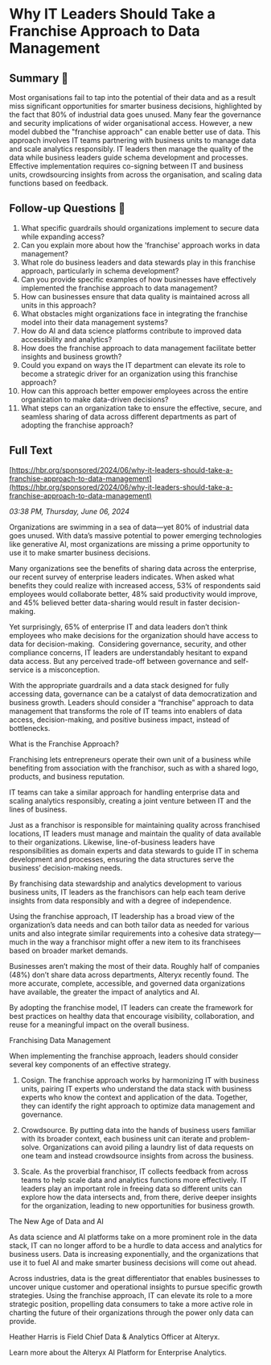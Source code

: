 # Why IT Leaders Should Take a Franchise Approach to Data Management

## Summary 🤖

Most organisations fail to tap into the potential of their data and as a result miss significant opportunities for smarter business decisions, highlighted by the fact that 80% of industrial data goes unused. Many fear the governance and security implications of wider organisational access. However, a new model dubbed the "franchise approach" can enable better use of data. This approach involves IT teams partnering with business units to manage data and scale analytics responsibly. IT leaders then manage the quality of the data while business leaders guide schema development and processes. Effective implementation requires co-signing between IT and business units, crowdsourcing insights from across the organisation, and scaling data functions based on feedback.


## Follow-up Questions 🤖

1. What specific guardrails should organizations implement to secure data while expanding access?
2. Can you explain more about how the 'franchise' approach works in data management?
3. What role do business leaders and data stewards play in this franchise approach, particularly in schema development?
4. Can you provide specific examples of how businesses have effectively implemented the franchise approach to data management?
5. How can businesses ensure that data quality is maintained across all units in this approach?
6. What obstacles might organizations face in integrating the franchise model into their data management systems?
7. How do AI and data science platforms contribute to improved data accessibility and analytics?
8. How does the franchise approach to data management facilitate better insights and business growth?
9. Could you expand on ways the IT department can elevate its role to become a strategic driver for an organization using this franchise approach?
10. How can this approach better empower employees across the entire organization to make data-driven decisions?
11. What steps can an organization take to ensure the effective, secure, and seamless sharing of data across different departments as part of adopting the franchise approach?

## Full Text

[https://hbr.org/sponsored/2024/06/why-it-leaders-should-take-a-franchise-approach-to-data-management](https://hbr.org/sponsored/2024/06/why-it-leaders-should-take-a-franchise-approach-to-data-management)

*03:38 PM, Thursday, June 06, 2024*

Organizations are swimming in a sea of data—yet 80% of industrial data goes unused. With data’s massive potential to power emerging technologies like generative AI, most organizations are missing a prime opportunity to use it to make smarter business decisions.

Many organizations see the benefits of sharing data across the enterprise, our recent survey of enterprise leaders indicates. When asked what benefits they could realize with increased access, 53% of respondents said employees would collaborate better, 48% said productivity would improve, and 45% believed better data-sharing would result in faster decision-making.

Yet surprisingly, 65% of enterprise IT and data leaders don’t think employees who make decisions for the organization should have access to data for decision-making.  Considering governance, security, and other compliance concerns, IT leaders are understandably hesitant to expand data access. But any perceived trade-off between governance and self-service is a misconception.

With the appropriate guardrails and a data stack designed for fully accessing data, governance can be a catalyst of data democratization and business growth. Leaders should consider a “franchise” approach to data management that transforms the role of IT teams into enablers of data access, decision-making, and positive business impact, instead of bottlenecks.

What is the Franchise Approach?

Franchising lets entrepreneurs operate their own unit of a business while benefiting from association with the franchisor, such as with a shared logo, products, and business reputation.

IT teams can take a similar approach for handling enterprise data and scaling analytics responsibly, creating a joint venture between IT and the lines of business.

Just as a franchisor is responsible for maintaining quality across franchised locations, IT leaders must manage and maintain the quality of data available to their organizations. Likewise, line-of-business leaders have responsibilities as domain experts and data stewards to guide IT in schema development and processes, ensuring the data structures serve the business’ decision-making needs.

By franchising data stewardship and analytics development to various business units, IT leaders as the franchisors can help each team derive insights from data responsibly and with a degree of independence.

Using the franchise approach, IT leadership has a broad view of the organization’s data needs and can both tailor data as needed for various units and also integrate similar requirements into a cohesive data strategy—much in the way a franchisor might offer a new item to its franchisees based on broader market demands.

Businesses aren’t making the most of their data. Roughly half of companies (48%) don’t share data across departments, Alteryx recently found. The more accurate, complete, accessible, and governed data organizations have available, the greater the impact of analytics and AI.

By adopting the franchise model, IT leaders can create the framework for best practices on healthy data that encourage visibility, collaboration, and reuse for a meaningful impact on the overall business.

Franchising Data Management

When implementing the franchise approach, leaders should consider several key components of an effective strategy.

1. Cosign. The franchise approach works by harmonizing IT with business units, pairing IT experts who understand the data stack with business experts who know the context and application of the data. Together, they can identify the right approach to optimize data management and governance.

2. Crowdsource. By putting data into the hands of business users familiar with its broader context, each business unit can iterate and problem-solve. Organizations can avoid piling a laundry list of data requests on one team and instead crowdsource insights from across the business.

3. Scale. As the proverbial franchisor, IT collects feedback from across teams to help scale data and analytics functions more effectively. IT leaders play an important role in freeing data so different units can explore how the data intersects and, from there, derive deeper insights for the organization, leading to new opportunities for business growth.

The New Age of Data and AI

As data science and AI platforms take on a more prominent role in the data stack, IT can no longer afford to be a hurdle to data access and analytics for business users. Data is increasing exponentially, and the organizations that use it to fuel AI and make smarter business decisions will come out ahead.

Across industries, data is the great differentiator that enables businesses to uncover unique customer and operational insights to pursue specific growth strategies. Using the franchise approach, IT can elevate its role to a more strategic position, propelling data consumers to take a more active role in charting the future of their organizations through the power only data can provide.

Heather Harris is Field Chief Data & Analytics Officer at Alteryx.

Learn more about the Alteryx AI Platform for Enterprise Analytics.


